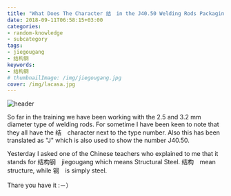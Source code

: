 ```yaml
---
title: "What Does The Character 结　in the J40.50 Welding Rods Packaging Mean?"
date: 2018-09-11T06:58:15+03:00
categories:
- random-knowledge
- subcategory
tags:
- jiegougang
- 结构钢
keywords:
- 结构钢
# thumbnailImage: /img/jiegougang.jpg
cover: /img/lacasa.jpg
---
```

<!--more-->
![header](/img/jiegougang.jpg)

So far in the training we have been working with the 2.5 and 3.2 mm diameter type of welding rods. For sometime I have been keen to note that they all have
the 结　character next to the type number. Also this has been translated as "J" which is also used to show the number J40.50.

Yesterday I asked one of the Chinese teachers who explained to me that it stands for 结构钢　jiegougang which means Structural Steel. 结构　mean structure, while 钢　is simply steel.

Thare you have it :－）


